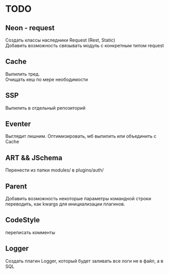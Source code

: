 # TODO  

## Neon - request  
Создать классы наследники Request (Rest, Static)  
Добавить возможность связывать модуль с конкретным типом request  

## Cache  
Выпилить тред.  
Очищать кеш по мере неободимости  

## SSP  
Выпилить в отдельный репозиторий  

## Eventer  
Выглядит лишним. Оптимизировать, мб выпилить или объединить с Cache  

## ART && JSchema  
Перенести из папки modules/ в plugins/auth/

## Parent
Добавить возможность некоторые параметры командной строки переводить, как kwargs для инициализации плагинов.  

## CodeStyle  
переписать комменты 

## Logger
Создать плагин Logger, который будет заливать все логи не в файл, а в SQL  
